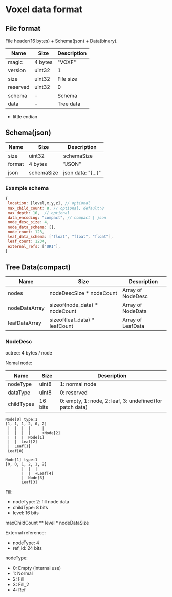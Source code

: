# Voxel data format

## File format

File header(16 bytes) + Schema(json) + Data(binary).

| Name    | Size     | Description |
| ------- | -------- | ----------- |
| magic   |  4 bytes | "VOXF" |
| version | uint32 | 1 |
| size    | uint32     | File size |
| reserved |  uint32 | 0 |
| schema | - | Schema |
| data   | - | Tree data |

- little endian


## Schema(json)

| Name    | Size       | Description |
| ------- | ---------- | ----------- |
| size    | uint32     | schemaSize |
| format  |  4 bytes   | "JSON"      |
| json    | schemaSize | json data: "{...}" |

### Example schema

```js
{
 location: [level,x,y,z], // optional
 max_child_count: 8, // optional, default:8
 max_depth: 10,  // optional
 data_encoding: "compact", // compact | json
 node_desc_size: 4,
 node_data_schema: [],
 node_count: 123,
 leaf_data_schema: ["float", "float", "float"],
 leaf_count: 1234,
 external_refs: ["URI"],
}
```

## Tree Data(compact)

| Name    | Size       | Description |
| ------- | ---------- | ----------- |
| nodes         | nodeDescSize * nodeCount | Array of NodeDesc |
| nodeDataArray | sizeof(node_data) * nodeCount | Array of NodeData |
| leafDataArray | sizeof(leaf_data) * leafCount | Array of LeafData |

### NodeDesc

octree: 4 bytes / node

Nomal node:

| Name    | Size       | Description |
| ------- | ---------- | ----------- |
| nodeType   | uint8 | 1: normal node |
| dataType   | uint8 | 0: reserved |
| childTypes | 16 bits | 0: empty, 1: node, 2: leaf, 3: undefined(for patch data) |

```
Node[0] type:1
[1, 1, 1, 2, 0, 2]
 |  |  |  |     |
 |  |  |  |     +Node[2]
 |  |  |  Node[1]
 |  |  Leaf[2]
 |  Leaf[1]
 Leaf[0]

Node[1] type:1
[0, 0, 1, 2, 1, 2]
       |  |  |
       |  |  +Leaf[4]
       |  Node[3]
       Leaf[3]
```


Fill:

- nodeType: 2: fill node data
- childType: 8 bits
- level: 16 bits

maxChildCount ** level * nodeDataSize

External reference:

- nodeType: 4
- ref_id: 24 bits

nodeType:
- 0: Empty (internal use)
- 1: Normal
- 2: Fill
- 3: Fill_2
- 4: Ref

